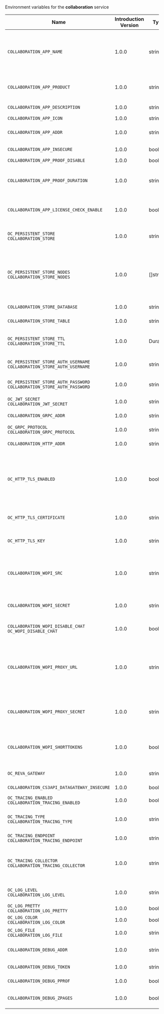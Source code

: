 Environment variables for the **collaboration** service

| Name | Introduction Version | Type | Description | Default Value |
|---|---|---|---|---|
|`COLLABORATION_APP_NAME`| 1.0.0 |string|The name of the app which is shown to the user. You can chose freely but you are limited to a single word without special characters or whitespaces. We recommend to use pascalCase like 'CollaboraOnline'.|Collabora|
|`COLLABORATION_APP_PRODUCT`| 1.0.0 |string|The WebOffice app, either Collabora, OnlyOffice, Microsoft365 or MicrosoftOfficeOnline.||
|`COLLABORATION_APP_DESCRIPTION`| 1.0.0 |string|App description|Open office documents with Collabora|
|`COLLABORATION_APP_ICON`| 1.0.0 |string|Icon for the app|image-edit|
|`COLLABORATION_APP_ADDR`| 1.0.0 |string|The URL where the WOPI app is located, such as \https://127.0.0.1:8080.|https://127.0.0.1:9980|
|`COLLABORATION_APP_INSECURE`| 1.0.0 |bool|Skip TLS certificate verification when connecting to the WOPI app|false|
|`COLLABORATION_APP_PROOF_DISABLE`| 1.0.0 |bool|Disable the proof keys verification|false|
|`COLLABORATION_APP_PROOF_DURATION`| 1.0.0 |string|Duration for the proof keys to be cached in memory, using time.ParseDuration format. If the duration can't be parsed, we'll use the default 12h as duration|12h|
|`COLLABORATION_APP_LICENSE_CHECK_ENABLE`| 1.0.0 |bool|Enable license checking to edit files. Needs to be enabled when using Microsoft365 with the business flow.|false|
|`OC_PERSISTENT_STORE`<br/>`COLLABORATION_STORE`| 1.0.0 |string|The type of the store. Supported values are: 'memory', 'nats-js-kv', 'redis-sentinel', 'noop'. See the text description for details.|nats-js-kv|
|`OC_PERSISTENT_STORE_NODES`<br/>`COLLABORATION_STORE_NODES`| 1.0.0 |[]string|A list of nodes to access the configured store. This has no effect when 'memory' store is configured. Note that the behaviour how nodes are used is dependent on the library of the configured store. See the Environment Variable Types description for more details.|[127.0.0.1:9233]|
|`COLLABORATION_STORE_DATABASE`| 1.0.0 |string|The database name the configured store should use.|collaboration|
|`COLLABORATION_STORE_TABLE`| 1.0.0 |string|The database table the store should use.||
|`OC_PERSISTENT_STORE_TTL`<br/>`COLLABORATION_STORE_TTL`| 1.0.0 |Duration|Time to live for events in the store. Defaults to '30m' (30 minutes). See the Environment Variable Types description for more details.|30m0s|
|`OC_PERSISTENT_STORE_AUTH_USERNAME`<br/>`COLLABORATION_STORE_AUTH_USERNAME`| 1.0.0 |string|The username to authenticate with the store. Only applies when store type 'nats-js-kv' is configured.||
|`OC_PERSISTENT_STORE_AUTH_PASSWORD`<br/>`COLLABORATION_STORE_AUTH_PASSWORD`| 1.0.0 |string|The password to authenticate with the store. Only applies when store type 'nats-js-kv' is configured.||
|`OC_JWT_SECRET`<br/>`COLLABORATION_JWT_SECRET`| 1.0.0 |string|The secret to mint and validate jwt tokens.||
|`COLLABORATION_GRPC_ADDR`| 1.0.0 |string|The bind address of the GRPC service.|127.0.0.1:9301|
|`OC_GRPC_PROTOCOL`<br/>`COLLABORATION_GRPC_PROTOCOL`| 1.0.0 |string|The transport protocol of the GRPC service.|tcp|
|`COLLABORATION_HTTP_ADDR`| 1.0.0 |string|The bind address of the HTTP service.|127.0.0.1:9300|
|`OC_HTTP_TLS_ENABLED`| 1.0.0 |bool|Activates TLS for the http based services using the server certifcate and key configured via OC_HTTP_TLS_CERTIFICATE and OC_HTTP_TLS_KEY. If OC_HTTP_TLS_CERTIFICATE is not set a temporary server certificate is generated - to be used with PROXY_INSECURE_BACKEND=true.|false|
|`OC_HTTP_TLS_CERTIFICATE`| 1.0.0 |string|Path/File name of the TLS server certificate (in PEM format) for the http services.||
|`OC_HTTP_TLS_KEY`| 1.0.0 |string|Path/File name for the TLS certificate key (in PEM format) for the server certificate to use for the http services.||
|`COLLABORATION_WOPI_SRC`| 1.0.0 |string|The WOPI source base URL containing schema, host and port. Set this to the schema and domain where the collaboration service is reachable for the wopi app, such as \https://office.example.test.|https://localhost:9300|
|`COLLABORATION_WOPI_SECRET`| 1.0.0 |string|Used to mint and verify WOPI JWT tokens and encrypt and decrypt the REVA JWT token embedded in the WOPI JWT token.||
|`COLLABORATION_WOPI_DISABLE_CHAT`<br/>`OC_WOPI_DISABLE_CHAT`| 1.0.0 |bool|Disable chat in the office web frontend. This feature applies to OnlyOffice and Microsoft.|false|
|`COLLABORATION_WOPI_PROXY_URL`| 1.0.0 |string|The URL to the OpenCloud WOPI proxy. Optional. To use this feature, you need an office365 proxy subscription. If you become part of the Microsoft CSP program (\https://learn.microsoft.com/en-us/partner-center/enroll/csp-overview), you can use WebOffice without a proxy.||
|`COLLABORATION_WOPI_PROXY_SECRET`| 1.0.0 |string|Optional, the secret to authenticate against the OpenCloud WOPI proxy. This secret can be obtained from OpenCloud via the office365 proxy subscription.||
|`COLLABORATION_WOPI_SHORTTOKENS`| 1.0.0 |bool|Use short access tokens for WOPI access. This is useful for office packages, like Microsoft Office Online, which have URL length restrictions. If enabled, a persistent store must be configured.|false|
|`OC_REVA_GATEWAY`| 1.0.0 |string|CS3 gateway used to look up user metadata.|eu.opencloud.api.gateway|
|`COLLABORATION_CS3API_DATAGATEWAY_INSECURE`| 1.0.0 |bool|Connect to the CS3API data gateway insecurely.|false|
|`OC_TRACING_ENABLED`<br/>`COLLABORATION_TRACING_ENABLED`| 1.0.0 |bool|Activates tracing.|false|
|`OC_TRACING_TYPE`<br/>`COLLABORATION_TRACING_TYPE`| 1.0.0 |string|The type of tracing. Defaults to '', which is the same as 'jaeger'. Allowed tracing types are 'jaeger' and '' as of now.||
|`OC_TRACING_ENDPOINT`<br/>`COLLABORATION_TRACING_ENDPOINT`| 1.0.0 |string|The endpoint of the tracing agent.||
|`OC_TRACING_COLLECTOR`<br/>`COLLABORATION_TRACING_COLLECTOR`| 1.0.0 |string|The HTTP endpoint for sending spans directly to a collector, i.e. \http://jaeger-collector:14268/api/traces. Only used if the tracing endpoint is unset.||
|`OC_LOG_LEVEL`<br/>`COLLABORATION_LOG_LEVEL`| 1.0.0 |string|The log level. Valid values are: 'panic', 'fatal', 'error', 'warn', 'info', 'debug', 'trace'.||
|`OC_LOG_PRETTY`<br/>`COLLABORATION_LOG_PRETTY`| 1.0.0 |bool|Activates pretty log output.|false|
|`OC_LOG_COLOR`<br/>`COLLABORATION_LOG_COLOR`| 1.0.0 |bool|Activates colorized log output.|false|
|`OC_LOG_FILE`<br/>`COLLABORATION_LOG_FILE`| 1.0.0 |string|The path to the log file. Activates logging to this file if set.||
|`COLLABORATION_DEBUG_ADDR`| 1.0.0 |string|Bind address of the debug server, where metrics, health, config and debug endpoints will be exposed.|127.0.0.1:9304|
|`COLLABORATION_DEBUG_TOKEN`| 1.0.0 |string|Token to secure the metrics endpoint.||
|`COLLABORATION_DEBUG_PPROF`| 1.0.0 |bool|Enables pprof, which can be used for profiling.|false|
|`COLLABORATION_DEBUG_ZPAGES`| 1.0.0 |bool|Enables zpages, which can be used for collecting and viewing in-memory traces.|false|